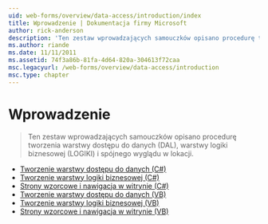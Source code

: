 ```yaml
---
uid: web-forms/overview/data-access/introduction/index
title: Wprowadzenie | Dokumentacja firmy Microsoft
author: rick-anderson
description: 'Ten zestaw wprowadzających samouczków opisano procedurę tworzenia warstwy dostępu do danych (DAL), warstwy logiki biznesowej (LOGIKI) i spójnego wyglądu w lokacji.'
ms.author: riande
ms.date: 11/11/2011
ms.assetid: 74f3a86b-81fa-4d64-820a-304613f72caa
msc.legacyurl: /web-forms/overview/data-access/introduction
msc.type: chapter
---
```

<a name="introduction"></a>Wprowadzenie
====================
> Ten zestaw wprowadzających samouczków opisano procedurę tworzenia warstwy dostępu do danych (DAL), warstwy logiki biznesowej (LOGIKI) i spójnego wyglądu w lokacji.


- [Tworzenie warstwy dostępu do danych (C#)](creating-a-data-access-layer-cs.md)
- [Tworzenie warstwy logiki biznesowej (C#)](creating-a-business-logic-layer-cs.md)
- [Strony wzorcowe i nawigacja w witrynie (C#)](master-pages-and-site-navigation-cs.md)
- [Tworzenie warstwy dostępu do danych (VB)](creating-a-data-access-layer-vb.md)
- [Tworzenie warstwy logiki biznesowej (VB)](creating-a-business-logic-layer-vb.md)
- [Strony wzorcowe i nawigacja w witrynie (VB)](master-pages-and-site-navigation-vb.md)
